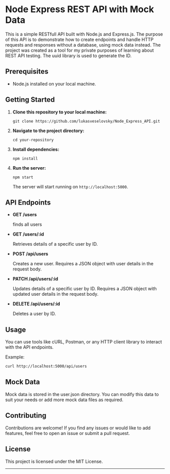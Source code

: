 # Node Express REST API with Mock Data

This is a simple RESTfull API built with Node.js and Express.js. The purpose of this API is to demonstrate how to create endpoints and handle HTTP requests and responses without a database, using mock data instead. The project was created as a tool for my private purposes of learning about REST API testing. The uuid library is used to generate the ID.

## Prerequisites

- Node.js installed on your local machine.

## Getting Started

1. **Clone this repository to your local machine:**

    ```
    git clone https://github.com/lukasveselovsky/Node_Express_API.git
    ```

2. **Navigate to the project directory:**

    ```
    cd your-repository
    ```

3. **Install dependencies:**

    ```
    npm install
    ```

4. **Run the server:**

    ```
    npm start
    ```

   The server will start running on `http://localhost:5000`.

## API Endpoints

- **GET /users**

  finds all users

- **GET /users/:id**

  Retrieves details of a specific user by ID.

- **POST /api/users**

  Creates a new user. Requires a JSON object with user details in the request body.

- **PATCH /api/users/:id**

  Updates details of a specific user by ID. Requires a JSON object with updated user details in the request body.

- **DELETE /api/users/:id**

  Deletes a user by ID.

## Usage

You can use tools like cURL, Postman, or any HTTP client library to interact with the API endpoints.

Example:

```bash
curl http://localhost:5000/api/users
```

## Mock Data

Mock data is stored in the user.json directory. You can modify this data to suit your needs or add more mock data files as required.

## Contributing

Contributions are welcome! If you find any issues or would like to add features, feel free to open an issue or submit a pull request.

## License

This project is licensed under the MIT License.

---
